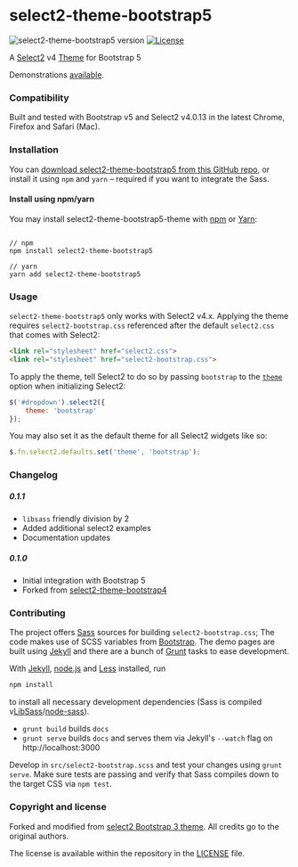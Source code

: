 # select2-theme-bootstrap5

![select2-theme-bootstrap5 version](https://img.shields.io/badge/select2--theme--bootstrap5-v0.1.1-brightgreen.svg)
[![License](http://img.shields.io/badge/License-MIT-blue.svg)](http://opensource.org/licenses/MIT)

A [Select2](https://select2.github.io/) v4 [Theme](https://select2.github.io/examples.html#themes) for Bootstrap 5

Demonstrations [available](https://angel-vladov.github.io/select2-theme-bootstrap5/).

### Compatibility

Built and tested with Bootstrap v5 and Select2 v4.0.13 in the latest Chrome, Firefox and Safari (Mac).

### Installation

You can [download select2-theme-bootstrap5 from this GitHub repo](https://github.com/angel-vladov/select2-theme-bootstrap5/releases), or install it using `npm` and `yarn` – required if you want to integrate the Sass.

#### Install using npm/yarn

You may install select2-theme-bootstrap5-theme with [npm](https://www.npmjs.com/) or [Yarn](https://yarnpkg.com/):

```shell

// npm
npm install select2-theme-bootstrap5

// yarn
yarn add select2-theme-bootstrap5
```

### Usage

`select2-theme-bootstrap5` only works with Select2 v4.x. Applying the theme requires `select2-bootstrap.css` referenced after the default `select2.css` that comes with Select2:

```html
<link rel="stylesheet" href="select2.css">
<link rel="stylesheet" href="select2-bootstrap.css">
```

To apply the theme, tell Select2 to do so by passing `bootstrap` to the [`theme`](https://select2.github.io/examples.html#themes) option when initializing Select2:

```js
$('#dropdown').select2({
    theme: 'bootstrap'
});
```

You may also set it as the default theme for all Select2 widgets like so:

```js
$.fn.select2.defaults.set('theme', 'bootstrap');
```

### Changelog

##### 0.1.1
* `libsass` friendly division by 2
* Added additional select2 examples
* Documentation updates

##### 0.1.0 
 * Initial integration with Bootstrap 5
 * Forked from [select2-theme-bootstrap4](https://github.com/angel-vladov/select2-theme-bootstrap4)

### Contributing

The project offers [Sass](http://sass-lang.com/) sources for building `select2-bootstrap.css`; The code makes use of SCSS variables from [Bootstrap](https://getbootstrap.com/docs/5.1/customize/sass/#variable-defaults). The demo pages are built using [Jekyll](http://jekyllrb.com/) and there are a bunch of [Grunt](http://gruntjs.com/) tasks to ease development.

With [Jekyll](http://jekyllrb.com/), [node.js](http://nodejs.org/) and [Less](http://lesscss.org/) installed, run

```sh
npm install
```

to install all necessary development dependencies (Sass is compiled v[LibSass](https://github.com/sass/libsass/)/[node-sass](https://github.com/sass/node-sass)).

 * `grunt build` builds `docs`
 * `grunt serve` builds `docs` and serves them via Jekyll's `--watch` flag on http://localhost:3000

Develop in `src/select2-bootstrap.scss` and test your changes using `grunt serve`. Make sure tests are passing and verify that Sass compiles down to the target CSS via `npm test`.

### Copyright and license

Forked and modified from [select2 Bootstrap 3 theme](https://github.com/select2/select2-bootstrap-theme). All credits go to the original authors.
   
The license is available within the repository in the [LICENSE](LICENSE) file.
